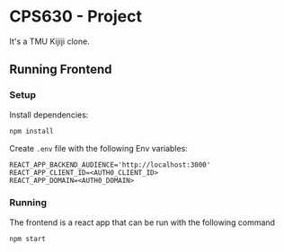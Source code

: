 # CPS630 - Project

It's a TMU Kijiji clone.

## Running Frontend

### Setup

Install dependencies:
```bash
npm install
```

Create `.env` file with the following Env variables:

```
REACT_APP_BACKEND_AUDIENCE='http://localhost:3000'
REACT_APP_CLIENT_ID=<AUTH0_CLIENT_ID>
REACT_APP_DOMAIN=<AUTH0_DOMAIN>
```

### Running

The frontend is a react app that can be run with the following command

```bash
npm start
```
